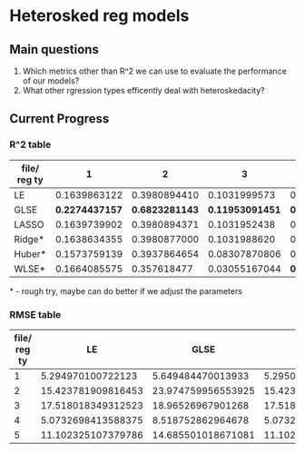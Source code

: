 # Heterosked reg models


## Main questions
1. Which metrics other than R^2 we can use to evaluate the performance of our models?
2. What other rgression types efficently deal with heteroskedacity?


## Current Progress

### R^2 table

| file/ reg ty              | 1            | 2            | 3             | 4              | 5            |
| ------------------------- | ------------ | ------------ | ------------- | -------------- | ------------ |
| LE                        | 0.1639863122 | 0.3980894410 | 0.1031999573  | 0.0275947359   | 0.280575792  |
| GLSE                      | **0.2274437157** | **0.6823281143** | **0.11953091451** | **0.9745862243**   | **0.711592781**  |
| LASSO                     | 0.1639739902 | 0.3980894371 | 0.1031952438  | 0.02759473566  | 0.2805757898 |
| Ridge*                    | 0.1638634355 | 0.3980877000 | 0.1031988620  | 0.02670308780  | 0.2805165134 |
| Huber*                    | 0.1573759139 | 0.3937864654 | 0.08307870806 | 0.006033289645 | 0.2581856714 |
| WLSE*                     | 0.1664085575 | 0.357618477  | 0.03055167044 | **0.8342292431**   | **0.4385992690** |

\* - rough try, maybe can do better if we adjust the parameters


### RMSE table 

| file/ reg ty              | LE           | GLSE           | LASSO             | Ridge              | Huber           |WLSE|
| ------------------------- | ------------ | ------------ | ------------- | -------------- | ------------ |---|
|1|5.294970100722123  |  5.649484470013933  |  5.295009122046357  |  5.295359211991653  |  5.315862667257233  |  5.846770837240601
|2|15.423781909816453  |  23.974759956553925  |  15.42378196082108  |  15.423804216927811  |  15.478814975122575  |  19.88008011506033
|3|17.518018349312523  |  18.96526967901268  |  17.518064385353462  |  17.51802904689963  |  17.7134516245657  |  19.014696464711808
|4|5.0732698413588375  |  8.518752862964678  |  5.073269842078679  |  5.075595278718663  |  5.129207063129075  |  7.705631806696538
|5|11.102325107379786  |  14.685501018671081  |  11.102325129029348  |  11.102782503341396  |  11.273766249778449  |  14.800132094553431
